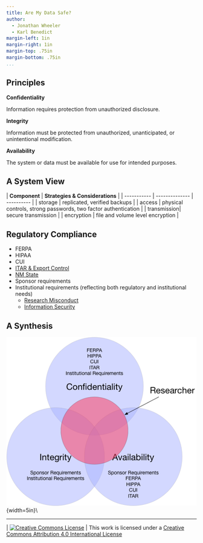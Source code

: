 ```yaml
---
title: Are My Data Safe?
author:
  - Jonathan Wheeler
  - Karl Benedict
margin-left: 1in
margin-right: 1in
margin-top: .75in
margin-bottom: .75in
...
```



## Principles

**Confidentiality**

Information requires protection from unauthorized disclosure.

**Integrity**

Information must be protected from unauthorized, unanticipated, or unintentional modification.

**Availability**

The system or data must be available for use for intended purposes.

## A System View

| **Component** | **Strategies & Considerations** |
| ----------- | -------------- | ---------- |
| storage     | replicated, verified backups |
| access      | physical controls, strong passwords, two factor authentication |
| transmission| secure transmission |
| encryption  | file and volume level encryption |

## Regulatory Compliance

* FERPA
* HIPAA
* CUI
* [ITAR & Export Control](http://researchcompliance.unm.edu/exportcontrol/lawsandgoverningagencies)
* [NM State](http://164.64.110.239/nmac/parts/title01/01.021.0002.htm)
* Sponsor requirements
* Institutional requirements (reflecting both regulatory and institutional needs)
    * [Research Misconduct](http://handbook.unm.edu/policies/section-e/e40.html)
    * [Information Security](https://policy.unm.edu/university-policies/2000/2550.html)

## A Synthesis

![Intersecting Requirements](Venn.png){width=5in}\ 

---------------------

| [![Creative Commons License](https://i.creativecommons.org/l/by/4.0/88x31.png)](http://creativecommons.org/licenses/by/4.0/)
| This work is licensed under a [Creative Commons Attribution 4.0 International License](http://creativecommons.org/licenses/by/4.0/)